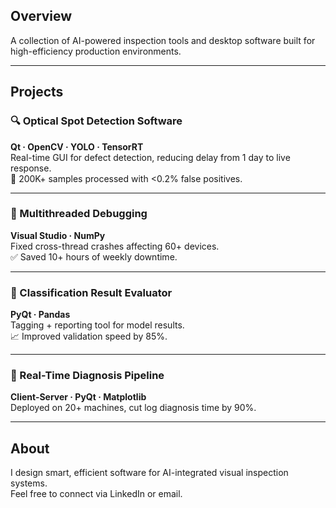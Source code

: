 ## Overview

A collection of AI-powered inspection tools and desktop software built for high-efficiency production environments.

---

## Projects

### 🔍 Optical Spot Detection Software  
**Qt · OpenCV · YOLO · TensorRT**  
Real-time GUI for defect detection, reducing delay from 1 day to live response.  
🚀 200K+ samples processed with <0.2% false positives.

---

### 🧵 Multithreaded Debugging  
**Visual Studio · NumPy**  
Fixed cross-thread crashes affecting 60+ devices.  
✅ Saved 10+ hours of weekly downtime.

---

### 🧪 Classification Result Evaluator  
**PyQt · Pandas**  
Tagging + reporting tool for model results.  
📈 Improved validation speed by 85%.

---

### 🔧 Real-Time Diagnosis Pipeline  
**Client-Server · PyQt · Matplotlib**  
Deployed on 20+ machines, cut log diagnosis time by 90%.  

---

## About

I design smart, efficient software for AI-integrated visual inspection systems.  
Feel free to connect via LinkedIn or email.
